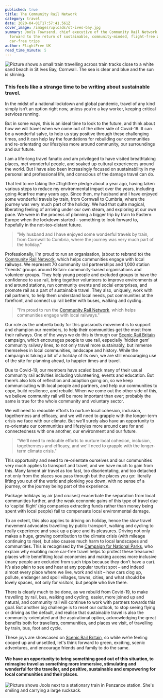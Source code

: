 ```yaml
---
published: true
title: The Community Rail Network
category: travel
date: 2020-04-01T17:57:41.561Z
cover_image: /images/uploads/st-ives-bay.jpg
summary: Jools Townsend, chief executive of the Community Rail Network, looks
  forward to the return of sustainable, community-minded, flight-free and
  car-free trips
author: FlightFree UK
read_time_minute: 5
---
```

![Picture shows a small train travelling across train tracks close to a white sand beach in St Ives Bay, Cornwall. The sea is clear and blue and the sun is shining. ](/images/uploads/st-ives-bay.jpg "St Ives Bay, Cornwall")

### This feels like a strange time to be writing about sustainable travel. 

In the midst of a national lockdown and global pandemic, travel of any kind simply isn’t an option right now, unless you’re a key worker, keeping critical services running.

But in some ways, this is an ideal time to look to the future, and think about how we will travel when we come out of the other side of Covid-19. It can be a wonderful salve, to help us stay positive through these challenging times, and it can help lay the foundations for rebuilding our communities and re-orientating our lifestyles more around community, our surroundings and our future.

I am a life-long travel fanatic and am privileged to have visited breathtaking places, met wonderful people, and soaked up cultural experiences around the world. But I have also been increasingly focused on sustainability in my personal and professional life, and conscious of the damage travel can do. 

That led to me taking the #flightfree pledge about a year ago, having taken various steps to reduce my environmental impact over the years, including going #carfree many years ago. Since then, my husband and I have enjoyed some wonderful travels by train, from Cornwall to Cumbria, where the journey was very much part of the holiday. We had that quite magical, liberating feeling of arriving under our own steam, and exploring at our own pace. We were in the process of planning a bigger trip by train to Eastern Europe when the lockdown started – something to look forward to, hopefully in the not-too-distant future.

> "My husband and I have enjoyed some wonderful travels by train, from Cornwall to Cumbria, where the journey was very much part of the holiday."

Professionally, I’m proud to run an organisation, (about to rebrand to) the [Community Rail Network](https://communityrail.org.uk), which helps communities engage with local railways. We represent 70 community rail partnerships and 1,000 station ‘friends’ groups around Britain: community-based organisations and volunteer groups. They help young people and excluded groups to have the confidence to use rail, bring together volunteers to improve environments at and around stations, run community events and social enterprises, and promote rail as a part of sustainable travel. They also, uniquely, work with rail partners, to help them understand local needs, put communities at the forefront, and connect up rail better with buses, walking and cycling.

> "I’m proud to run the [Community Rail Network](https://communityrail.org.uk), which helps communities engage with local railways."

Our role as the umbrella body for this grassroots movement is to support and champion our members, to help their communities get the most from their railways. One of the ways we do this is through our [Scenic Rail Britain](https://communityrail.org.uk/resources-ideas/scenic-rail-britain/) campaign, which encourages people to use rail, especially ‘hidden gem’ community railway lines, to not only travel more sustainably, but immerse themselves in local communities, landscape and history. While the campaign is taking a bit of a holiday of its own, we are still encouraging use of the site for planning ahead, to happier times and travel.

Due to Covid-19, our members have scaled back many of their usual community rail activities including volunteering, events and education. But there’s also lots of reflection and adaption going on, so we keep communicating with local people and partners, and help our communities to cope, build resilience, and rebuild. When we come out the other side of this, we believe community rail will be more important than ever; probably the same is true for the whole community and voluntary sector. 

We will need to redouble efforts to nurture local cohesion, inclusion, togetherness and efficacy, and we will need to grapple with the longer-term crisis we face with our climate. But we’ll surely also have an opportunity to re-orientate our communities and lifestyles more around care for and connectedness with one another, our environment and our future.

> "We'll need to redouble efforts to nurture local cohesion, inclusion, togetherness and efficacy, and we'll need to grapple with the longer-term climate crisis."

This opportunity and need to re-orientate ourselves and our communities very much applies to transport and travel, and we have much to gain from this. Many lament air travel as too fast, too disorientating, and too detached not only from the places you pass through but the places you go: literally lifting you out of the world and plonking you down, with no sense of a journey, or the journey being part of the experience. 

Package holidays by air (and cruises) exacerbate the separation from local communities further, and the weak economic gains of this type of travel due to ‘capital flight’ (big companies extracting funds rather than money being spent with local people) fail to compensate local environmental damage. 

To an extent, this also applies to driving on holiday, hence the slow travel movement advocates travelling by public transport, walking and cycling to really experience and soak up a place and its pleasures. Driving not only makes a huge, growing contribution to the climate crisis (with mileage continuing to rise), but also causes much harm to local landscapes and communities. This is recognised by the [Campaign for National Parks](https://www.cnp.org.uk), who explain why enabling more car-free travel helps to protect these treasured places while benefitting local economies and making access more inclusive (many people are excluded from such trips because they don’t have a car). It’s also plain to see and hear at any popular tourist spot – and indeed almost every place where we live, work and visit – how cars clog up, pollute, endanger and spoil villages, towns, cities, and what should be lovely spaces, not only for visitors, but people who live there.

There is clearly much to be done, as we rebuild from Covid-19, to make travelling by rail, bus, walking and cycling, easier, more joined up and natural, and community rail will continue to work with partners towards this goal. But another big challenge is to reset our outlook, to stop seeing flying or driving as the default, and realise that sustainable travel is also the community-orientated and the aspirational option, acknowledging the great benefits both for travellers, communities, and places we visit, of travelling by train, bus, foot and cycle.

These joys are showcased on [Scenic Rail Britain](https://communityrail.org.uk/resources-ideas/scenic-rail-britain/), so while we’re feeling cooped up and unsettled, let's think forward to green, exciting, scenic adventures, and encourage friends and family to do the same. 

#### We have an opportunity to bring something good out of this situation, to reimagine travel as something more immersive, stimulating and wonderful for the traveller, and positive, sustainable and empowering for local communities and their places.

![Picture shows Jools next to a stationary train in Penzance station. She's smiling and carrying a large rucksack. ](/images/uploads/jools-penzance.jpeg "Jools arriving in Penzance")